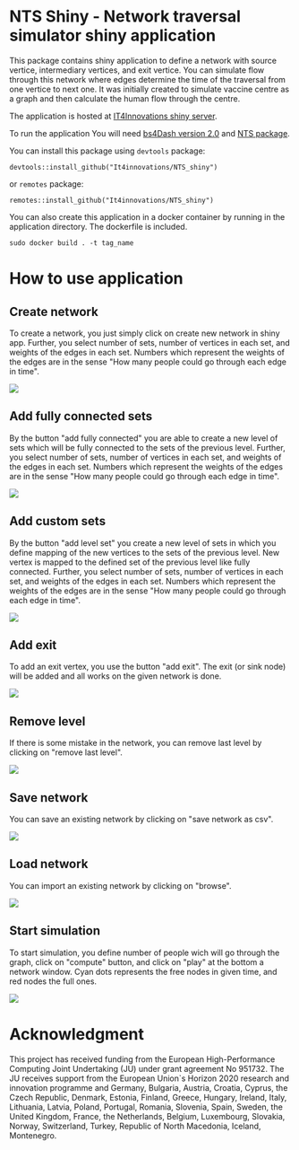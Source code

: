 NTS Shiny - Network traversal simulator shiny application
==========================
  
This package contains shiny application to define a network with source vertice, intermediary vertices, and exit vertice.
You can simulate flow through this network where edges determine the time of the traversal from one vertice to next one.
It was initially created to simulate vaccine centre as a graph and then calculate the human flow through the centre.

The application is hosted at [IT4Innovations shiny server](https://shiny.vsb.cz/app/nts-shiny).

To run the application You will need [bs4Dash version 2.0](https://github.com/RinteRface/bs4Dash) and [NTS package](https://github.com/It4innovations/NTS).

You can install this package using `devtools` package:
```
devtools::install_github("It4innovations/NTS_shiny")
```
or `remotes` package:
  
  ```
remotes::install_github("It4innovations/NTS_shiny")
```

You can also create this application in a docker container by running in the application directory. The dockerfile is included.
```
sudo docker build . -t tag_name
```

# How to use application
## Create network
To create a network, you just simply click on create new network in shiny app. Further, you select number of sets, number of vertices in each set, and weights of the edges in each set. Numbers which represent the weights of the edges are in the sense "How many people could go through each edge in time".

![](https://github.com/It4innovations/NTS_shiny/blob/dev/inst/app/img/create_net.gif)

## Add fully connected sets
By the button "add fully connected" you are able to create a new level of sets which will be fully connected to the sets of the previous level. Further, you select number of sets, number of vertices in each set, and weights of the edges in each set. Numbers which represent the weights of the edges are in the sense "How many people could go through each edge in time".

![](https://github.com/It4innovations/NTS_shiny/blob/dev/inst/app/img/add_fully.gif)

## Add custom sets
By the button "add level set" you create a new level of sets in which you define mapping of the new vertices to the sets of the previous level. New vertex is mapped to the defined set of the previous level like fully connected. Further, you select number of sets, number of vertices in each set, and weights of the edges in each set. Numbers which represent the weights of the edges are in the sense "How many people could go through each edge in time".

![](https://github.com/It4innovations/NTS_shiny/blob/dev/inst/app/img/add_sets.gif)

## Add exit
To add an exit vertex, you use the button "add exit". The exit (or sink node) will be added and all works on the given network is done.

![](https://github.com/It4innovations/NTS_shiny/blob/dev/inst/app/img/add_exit.gif)

## Remove level
If there is some mistake in the network, you can remove last level by clicking on "remove last level".

![](https://github.com/It4innovations/NTS_shiny/blob/dev/inst/app/img/remove.gif)

## Save network
You can save an existing network by clicking on "save network as csv".

![](https://github.com/It4innovations/NTS_shiny/blob/dev/inst/app/img/save_net.gif)

## Load network
You can import an existing network by clicking on "browse".

![](https://github.com/It4innovations/NTS_shiny/blob/dev/inst/app/img/load_net.gif)

## Start simulation
To start simulation, you define number of people wich will go through the graph, click on "compute" button, and click on "play" at the bottom a network window. Cyan dots represents the free nodes in given time, and red nodes the full ones. 

![](https://github.com/It4innovations/NTS_shiny/blob/dev/inst/app/img/sim.gif)

# Acknowledgment

This project has received funding from the European High-Performance Computing Joint Undertaking (JU) under grant agreement No 951732.
The JU receives support from the European Union`s Horizon 2020 research and innovation programme and Germany, Bulgaria, Austria, Croatia,
Cyprus, the Czech Republic, Denmark, Estonia, Finland, Greece, Hungary, Ireland, Italy, Lithuania, Latvia, Poland, Portugal, Romania, Slovenia,
Spain, Sweden, the United Kingdom, France, the Netherlands, Belgium, Luxembourg, Slovakia, Norway, Switzerland, Turkey, Republic of North Macedonia,
Iceland, Montenegro.
